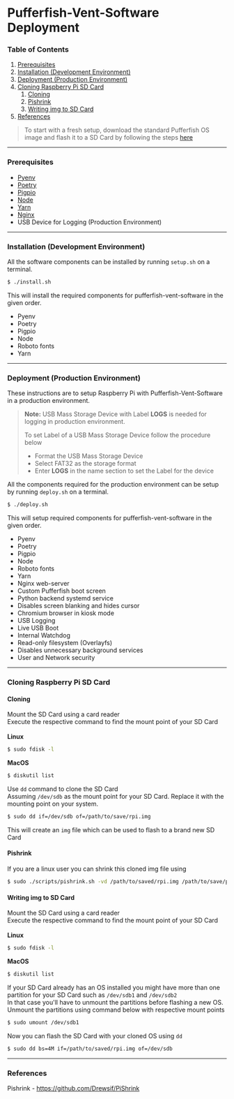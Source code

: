 # Pufferfish-Vent-Software Deployment

### Table of Contents

1. [Prerequisites](#prerequisites)
2. [Installation (Development Environment)](#installation-(development-environment))
3. [Deployment (Production Environment)](#deployment-(production-environment))
4. [Cloning Raspberry Pi SD Card](#cloning-raspberry-pi-sd-card)
    1. [Cloning](#cloning)
    2. [Pishrink](#pishrink)
    3. [Writing img to SD Card](#writing-img-to-sd-card)
5. [References](#references)

>To start with a fresh setup, download the standard Pufferfish OS image and flash it to a SD Card by following the steps [here](#writing-img-to-sd-card)

---

### Prerequisites
- [Pyenv](https://github.com/pyenv/pyenv)
- [Poetry](https://python-poetry.org/)
- [Pigpio](http://abyz.me.uk/rpi/pigpio/)
- [Node](https://nodejs.org/en/)
- [Yarn](https://yarnpkg.com/)
- [Nginx](https://www.nginx.com/)
- USB Device for Logging (Production Environment)

---

### Installation (Development Environment)
All the software components can be installed by running `setup.sh` on a terminal.

```sh
$ ./install.sh
```

This will install the required components for pufferfish-vent-software in the given order.  
- Pyenv
- Poetry
- Pigpio
- Node
- Roboto fonts
- Yarn

---

### Deployment (Production Environment)
These instructions are to setup Raspberry Pi with Pufferfish-Vent-Software in a production environment.

> **Note:** USB Mass Storage Device with Label **LOGS** is needed for logging in production environment.
>
> To set Label of a USB Mass Storage Device follow the procedure below
> - Format the USB Mass Storage Device
> - Select FAT32 as the storage format
> - Enter **LOGS** in the name section to set the Label for the device

All the components required for the production environment can be setup by running `deploy.sh` on a terminal.

```sh
$ ./deploy.sh
```

This will setup required components for pufferfish-vent-software in the given order.  
- Pyenv
- Poetry
- Pigpio
- Node
- Roboto fonts
- Yarn
- Nginx web-server
- Custom Pufferfish boot screen
- Python backend systemd service
- Disables screen blanking and hides cursor
- Chromium browser in kiosk mode
- USB Logging
- Live USB Boot
- Internal Watchdog
- Read-only filesystem (Overlayfs)
- Disables unnecessary background services
- User and Network security

---

### Cloning Raspberry Pi SD Card

#### Cloning

Mount the SD Card using a card reader  
Execute the respective command to find the mount point of your SD Card  
<br/>
**Linux**
```sh
$ sudo fdisk -l
```
**MacOS**
```sh
$ diskutil list
```

Use `dd` command to clone the SD Card  
Assuming `/dev/sdb` as the mount point for your SD Card. Replace it with the mounting point on your system.  

```sh
$ sudo dd if=/dev/sdb of=/path/to/save/rpi.img
```
This will create an `img` file which can be used to flash to a brand new SD Card  

#### Pishrink

If you are a linux user you can shrink this cloned img file using  
```sh
$ sudo ./scripts/pishrink.sh -vd /path/to/saved/rpi.img /path/to/save/pishrink_rpi.img
```

#### Writing img to SD Card

Mount the SD Card using a card reader  
Execute the respective command to find the mount point of your SD Card  
<br/>
**Linux**
```sh
$ sudo fdisk -l
```
**MacOS**
```sh
$ diskutil list
```

If your SD Card already has an OS installed you might have more than one partition for your SD Card such as `/dev/sdb1` and `/dev/sdb2`  
In that case you'll have to unmount the partitions before flashing a new OS.  
Unmount the partitions using command below with respective mount points  
```sh
$ sudo umount /dev/sdb1
```

Now you can flash the SD Card with your cloned OS using `dd`  
```sh
$ sudo dd bs=4M if=/path/to/saved/rpi.img of=/dev/sdb
```
---

### References
Pishrink - https://github.com/Drewsif/PiShrink